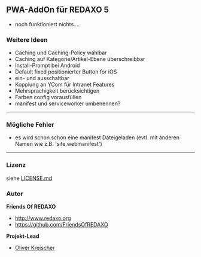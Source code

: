## PWA-AddOn für REDAXO 5

* noch funktioniert nichts.... 

### Weitere Ideen

* Caching und Caching-Policy wählbar
* Caching auf Kategorie/Artikel-Ebene überschreibbar
* Install-Prompt bei Android
* Default fixed positionierter Button for iOS
* ein- und ausschaltbar
* Kopplung an YCom für Intranet Features
* Mehrsprachigkeit berücksichtigen
* Farben config vorausfüllen
* manifest und serviceworker umbenennen?

---
### Mögliche Fehler

* es wird schon schon eine manifest Dateigeladen (evtl. mit anderen Namen wie z.B. 'site.webmanifest')
---


### Lizenz

siehe [LICENSE.md](LICENSE.md)

### Autor

**Friends Of REDAXO**

* http://www.redaxo.org
* https://github.com/FriendsOfREDAXO

**Projekt-Lead**

- [Oliver Kreischer](https://github.com/olien)

